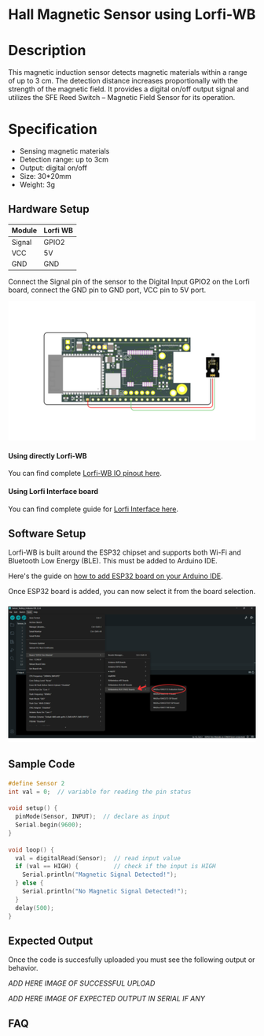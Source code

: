 # Hall Magnetic Sensor using Lorfi-WB

# Description

This magnetic induction sensor detects magnetic materials within a range of up to 3 cm. The detection distance increases proportionally with the strength of the magnetic field. It provides a digital on/off output signal and utilizes the SFE Reed Switch – Magnetic Field Sensor for its operation.

# Specification

- Sensing magnetic materials
- Detection range: up to 3cm
- Output: digital on/off
- Size: 30*20mm
- Weight: 3g

## Hardware Setup

|     Module    |   Lorfi WB  |
|---------------|-------------|
| Signal        | GPIO2       |
| VCC           | 5V          |
| GND           | GND         |

Connect the Signal pin of the sensor to the Digital Input GPIO2 on the Lorfi board, connect the GND pin to GND port, VCC pin to 5V port.

![Hall Magnetic Sensor](\assets\Images\LORFI_Components\Lorfi-WB_Sensors\7.png)

#### Using directly Lorfi-WB

You can find complete <a href="/docs/Hardware-Guide.html">Lorfi-WB IO pinout here</a>.

#### Using Lorfi Interface board

You can find complete guide for <a href="/docs/Hardware-Guide.html">Lorfi Interface here</a>.

## Software Setup

Lorfi-WB is built around the ESP32 chipset and supports both Wi-Fi and Bluetooth Low Energy (BLE). This must be added to Arduino IDE.

Here's the guide on <a href="/docs/Software-Guide.html">how to add ESP32 board on your Arduino IDE</a>.

Once ESP32 board is added, you can now select it from the board selection.

![Software Guide 4](\assets\Images\LORFI_Components\Software-Guide_Images\Software_Guide4.png)

## **Sample Code**
```c
#define Sensor 2
int val = 0;  // variable for reading the pin status

void setup() {
  pinMode(Sensor, INPUT);  // declare as input
  Serial.begin(9600);
}

void loop() {
  val = digitalRead(Sensor);  // read input value
  if (val == HIGH) {          // check if the input is HIGH
    Serial.println("Magnetic Signal Detected!");
  } else {
    Serial.println("No Magnetic Signal Detected!");
  }
  delay(500);
}
```

## Expected Output

Once the code is succesfully uploaded you must see the following output or behavior.

*ADD HERE IMAGE OF SUCCESSFUL UPLOAD*

*ADD HERE IMAGE OF EXPECTED OUTPUT IN SERIAL IF ANY*

## FAQ

